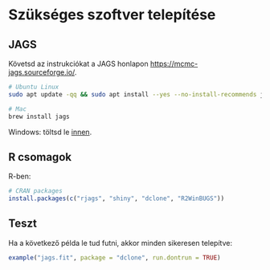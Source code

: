 # Szükséges szoftver telepítése

## JAGS

Követsd az instrukciókat a JAGS honlapon <https://mcmc-jags.sourceforge.io/>.

```bash
# Ubuntu Linux
sudo apt update -qq && sudo apt install --yes --no-install-recommends jags

# Mac
brew install jags
```

Windows: töltsd le [innen](https://sourceforge.net/projects/mcmc-jags/files/JAGS/4.x/Windows/).

## R csomagok

R-ben:

```R
# CRAN packages
install.packages(c("rjags", "shiny", "dclone", "R2WinBUGS"))
```

## Teszt

Ha a következő példa le tud futni, akkor minden sikeresen telepítve:

```R
example("jags.fit", package = "dclone", run.dontrun = TRUE)
```
